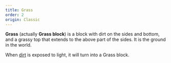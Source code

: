 ```yaml
---
title: Grass
order: 2
origin: Classic
---
```


**Grass** (actually **Grass block**) is a block with dirt on the sides and bottom, and a grassy top that extends to the above part of the sides. It is the ground in the world.

When [dirt](Dirt) is exposed to light, it will turn into a Grass block.
